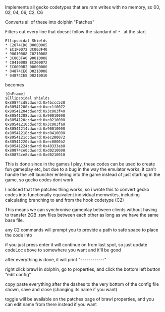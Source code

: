 Implements all gecko codetypes that are ram writes with no memory, so 00, 02, 04, 06, C2, C6

Converts all of these into dolphin "Patches" 

Filters out every line that doesnt follow the standard of `* ` at the start
```
Ellipsoidal Shields
* C2874CD8 00000005
* EC1F0072 3C003F40
* 90010008 C0210008
* 3C003FA0 90010008
* C0410008 EC200072
* EC0000B2 00000000
* 04874CE0 D0210008
* 04874CE8 D0210010
```
 
becomes 
```
[OnFrame]
$Ellipsoidal shields
0x80874cd8:dword:0x4bccc528
0x80541200:dword:0xec1f0072
0x80541204:dword:0x3c003f40
0x80541208:dword:0x90010008
0x8054120c:dword:0xc0210008
0x80541210:dword:0x3c003fa0
0x80541214:dword:0x90010008
0x80541218:dword:0xc0410008
0x8054121c:dword:0xec200072
0x80541220:dword:0xec0000b2
0x80541224:dword:0x48333ab8
0x80874ce0:dword:0xd0210008
0x80874ce8:dword:0xd0210010
```
This is done since in the games I play, these codes can be used to create fun gameplay etc, but due to a bug in the way the emulator works, it can't handle the .elf launcher entering into the game instead of just starting in the game, so gecko codes dont work 

I noticed that the patches thing works, so i wrote this to convert gecko codes into functionally equivalent individual memwrites, including calculating branching to and from the hook codetype (C2)

This means we can synchronise gameplay between clients without having to transfer 2GB .raw files between each other as long as we have the same base file. 


any C2 commands will prompt you to provide a path to safe space to place the code into

if you just press enter it will continue on from last spot, so just update codeLoc above to somewhere you want and it'll be good

after everything is done, it will print "------------"

right click brawl in dolphin, go to properties, and click the bottom left button "edit config"

copy paste everything after the dashes to the very bottom of the config file shown, save and close (changing its name if you want)

toggle will be available on the patches page of brawl properties, and you can edit name from there instead if you want
